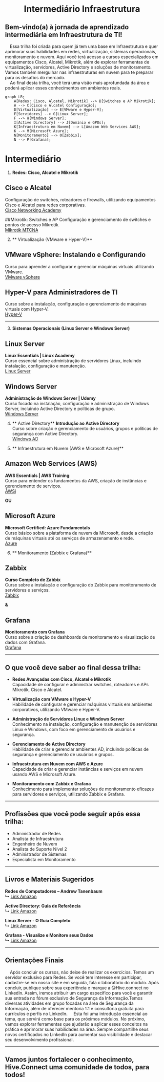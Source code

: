 <h1 align="center">Intermediário Infraestrutura</h1>

## Bem-vindo(a) à jornada de aprendizado intermediária em Infraestrutura de TI!  
&nbsp;&nbsp;&nbsp;&nbsp;Essa trilha foi criada para quem já tem uma base em Infraestrutura e quer aprimorar suas habilidades em redes, virtualização, sistemas operacionais, monitoramento e nuvem. Aqui você terá acesso a cursos especializados em equipamentos Cisco, Alcatel, Mikrotik, além de explorar ferramentas de virtualização, servidores, Active Directory e soluções de monitoramento. Vamos também mergulhar nas infraestruturas em nuvem para te preparar para os desafios do mercado.  
&nbsp;&nbsp;&nbsp;&nbsp;Ao final desta trilha, você terá uma visão mais aprofundada da área e poderá aplicar esses conhecimentos em ambientes reais.

```mermaid
graph LR;
    A[Redes: Cisco, Alcatel, Mikrotik] --> B[Switches e AP Mikrotik];
    A --> C[Cisco e Alcatel Configuração];
    D[Virtualização] --> E[VMware e Hyper-V];
    F[Servidores] --> G[Linux Server];
    F --> H[Windows Server];
    I[Active Directory] --> J[Domínio e GPOs];
    K[Infraestrutura em Nuvem] --> L[Amazon Web Services AWS];
    K --> M[Microsoft Azure];
    N[Monitoramento] --> O[Zabbix];
    N --> P[Grafana];
```

# Intermediário

1. **Redes: Cisco, Alcatel e Mikrotik**

## Cisco e Alcatel
Configuração de switches, roteadores e firewalls, utilizando equipamentos Cisco e Alcatel para redes corporativas.  
[Cisco Networking Academy](https://www.netacad.com/courses)

##Mikrotik: Switches e AP
Configuração e gerenciamento de switches e pontos de acesso Mikrotik.  
[Mikrotik MTCNA](https://www.mikrotik.com/training)


2. ** Virtualização (VMware e Hyper-V)**

## VMware vSphere: Instalando e Configurando
Curso para aprender a configurar e gerenciar máquinas virtuais utilizando VMware.  
[VMware vSphere](https://www.vmware.com/education-services/certification/vsphere.html)

## Hyper-V para Administradores de TI
Curso sobre a instalação, configuração e gerenciamento de máquinas virtuais com Hyper-V.  
[Hyper-V](https://learn.microsoft.com/pt-br/virtualization/hyper-v-on-windows/)

---

3. **Sistemas Operacionais (Linux Server e Windows Server)**

## Linux Server
**Linux Essentials | Linux Academy**  
Curso essencial sobre administração de servidores Linux, incluindo instalação, configuração e manutenção.  
[Linux Server](https://www.linuxacademy.com)

## Windows Server
**Administração de Windows Server | Udemy**  
Curso focado na instalação, configuração e administração de Windows Server, incluindo Active Directory e políticas de grupo.  
[Windows Server](https://www.udemy.com/course/administracao-windows-server/)

4. ** Active Directory**
**Introdução ao Active Directory**  
Curso sobre criação e gerenciamento de usuários, grupos e políticas de segurança com Active Directory.  
[Windows AD](https://learn.microsoft.com/pt-br/)

5. ** Infraestrutura em Nuvem (AWS e Microsoft Azure)**

## Amazon Web Services (AWS)
**AWS Essentials | AWS Training**  
Curso para entender os fundamentos da AWS, criação de instâncias e gerenciamento de serviços.  
[AWSi](https://aws.amazon.com/training/)

**OU**

## Microsoft Azure
**Microsoft Certified: Azure Fundamentals**  
Curso básico sobre a plataforma de nuvem da Microsoft, desde a criação de máquinas virtuais até os serviços de armazenamento e rede.  
[Azure](https://learn.microsoft.com/pt-br/certifications/azure-fundamentals/)

6. ** Monitoramento (Zabbix e Grafana)**

## Zabbix
**Curso Completo de Zabbix**  
Curso sobre a instalação e configuração do Zabbix para monitoramento de servidores e serviços.  
[Zabbix](https://www.zabbix.com/documentation/current/manual/)

**&**

## Grafana
**Monitoramento com Grafana**  
Curso sobre a criação de dashboards de monitoramento e visualização de dados com Grafana.  
[Grafana](https://grafana.com/docs/grafana/latest/)

---

## O que você deve saber ao final dessa trilha:

- **Redes Avançadas com Cisco, Alcatel e Mikrotik**  
   Capacidade de configurar e administrar switches, roteadores e APs Mikrotik, Cisco e Alcatel.

- **Virtualização com VMware e Hyper-V**  
   Habilidade de configurar e gerenciar máquinas virtuais em ambientes corporativos, utilizando VMware e Hyper-V.

- **Administração de Servidores Linux e Windows Server**  
   Conhecimento na instalação, configuração e manutenção de servidores Linux e Windows, com foco em gerenciamento de usuários e segurança.

- **Gerenciamento de Active Directory**  
   Habilidade de criar e gerenciar ambientes AD, incluindo políticas de segurança e gerenciamento de usuários e grupos.

- **Infraestrutura em Nuvem com AWS e Azure**  
   Capacidade de criar e gerenciar instâncias e serviços em nuvem usando AWS e Microsoft Azure.

- **Monitoramento com Zabbix e Grafana**  
   Conhecimento para implementar soluções de monitoramento eficazes para servidores e serviços, utilizando Zabbix e Grafana.

---

## Profissões que você pode seguir após essa trilha:

- Administrador de Redes
- Analista de Infraestrutura
- Engenheiro de Nuvem
- Analista de Suporte Nível 2
- Administrador de Sistemas
- Especialista em Monitoramento

---

## Livros e Materiais Sugeridos

**Redes de Computadores – Andrew Tanenbaum**  
↳ [Link Amazon](https://www.amazon.com.br/Redes-Computadores-Andrew-Tanenbaum/dp/8535245056)

**Active Directory: Guia de Referência**  
↳ [Link Amazon](https://www.amazon.com.br/Active-Directory-Guia-Refer%C3%AAncia/dp/8574527109)

**Linux Server - O Guia Completo**  
↳ [Link Amazon](https://www.amazon.com.br/Linux-Server-Guia-Completo/dp/8535245022)

**Grafana - Visualize e Monitore seus Dados**  
↳ [Link Amazon](https://www.amazon.com.br/Grafana-Visualize-Monitore-seus-Dados/dp/8597011005)

---
## Orientações Finais
&nbsp;&nbsp;&nbsp;&nbsp;Após concluir os cursos, não deixe de realizar os exercícios. Temos um servidor exclusivo para Redes. Se você tem interesse em participar, cadastre-se em nosso site e em seguida, fala o laboratório do módulo. Após concluir, publique sobre sua experiência e marque a @Hive.connect no LinkedIn. Assim, iremos atribuir um cargo específico para você e garantir sua entrada no fórum exclusivo de Segurança da Informação.Temos diversas atividades em grupo focadas na área de Segurança da Informação, além de oferecer mentoria 1:1 e consultoria gratuita para currículos e perfis no LinkedIn.
&nbsp;&nbsp;&nbsp;&nbsp;Esta foi uma introdução essencial ao tema, que servirá como base para os próximos módulos. No próximo, vamos explorar ferramentas que ajudarão a aplicar esses conceitos na prática e aprimorar suas habilidades na área. Sempre compartilhe seus novos certificados no LinkedIn para aumentar sua visibilidade e destacar seu desenvolvimento profissional.  

---  

## Vamos juntos fortalecer o conhecimento, Hive.Connect uma comunidade de todos, para todos!
